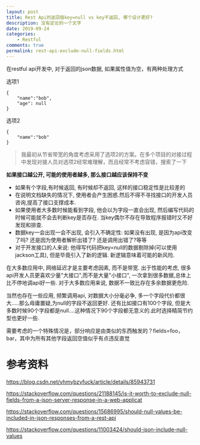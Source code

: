 ```yaml
---
layout: post
title: Rest Api的返回值key=null vs key不返回, 哪个设计更好?
description: 没有定论的一个文字
date: 2019-09-24
categories:
    - Restful
comments: true
permalink: rest-api-exclude-null-fields.html
---
```


在restful api开发中, 对于返回的json数据, 如果属性值为空，有两种处理方式

选项1

```
{
    "name":"bob",
    "age": null
}
```

选项2

```
{
    "name":"bob"
}
```

> 我最初从节省带宽的角度考虑采用了选项2的方案。在多个项目的对接过程中发现对接人员对选项2经常难理解，而且经常不考虑容错，搜索了一下

**如果接口越公开, 可能的使用者越多, 那么接口越应该保持不变**

- 如果有个字段,有时候返回, 有时候却不返回, 这样的接口稳定性是比较差的
- 在说明文档缺失的情况下, 使用者会产生困惑.然后不得不寻找接口的开发人员咨询,提高了接口支撑成本.
- 如果使用者大多数时候能看到字段, 他会以为字段一直会出现, 然后编写代码的时候可能就不会去判断key是否存在. 当key偶尔不存在导致程序报错时又不好发现和排查.
- 数据key一会出现一会不出现, 会引入不确定性: 如果没有出现, 是因为api改变了吗? 还是因为使用者解析出错了? 还是调用出错了?等等
- 对于开发接口的人来说: 他得写代码把key=null的数据剔除掉(可以使用jackson工具), 但是毕竟引入了新的逻辑. 新逻辑意味着可能的新风险.

在大多数应用中, 网络延迟才是主要考虑因素, 而不是带宽. 出于性能的考虑, 很多api开发人员更喜欢少量"大接口",而不是大量"小接口", 一次拿到很多数据,总体上比不停地调api好一些.
对于大多数应用来说, 数据不一致比存在多余数据更危险.

当然也存在一些应用, 频繁调用api, 对数据大小分毫必争, 多一个字段代价都很大.....那么毋庸置疑,为null的字段不返回更好. 还有比如接口有100个字段, 但是大多数时候90个字段都是null....这种情况下90个字段都无意义的.此时选择精简节约型也更好一些.

需要考虑的一个特殊情况是，部分响应是由类似的东西触发的？fields=foo，bar，其中为所有其他字段返回空值似乎有点违反直觉

# 参考资料

https://blog.csdn.net/yhmybzyfuck/article/details/85943731

https://stackoverflow.com/questions/21188145/is-it-worth-to-exclude-null-fields-from-a-json-server-response-in-a-web-applicat

https://stackoverflow.com/questions/15686995/should-null-values-be-included-in-json-responses-from-a-rest-api

https://stackoverflow.com/questions/11003424/should-json-include-null-values